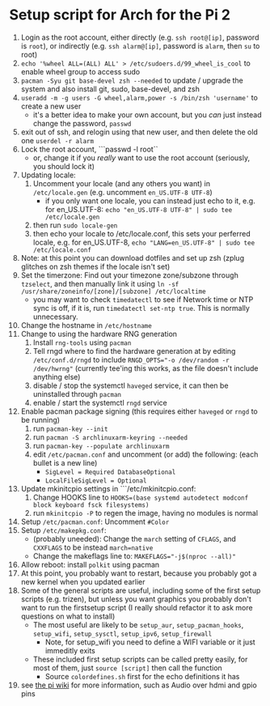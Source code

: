 # Setup script for Arch for the Pi 2

1) Login as the root account, either directly (e.g. ```ssh root@[ip]```, password is ```root```), or indirectly (e.g. ```ssh alarm@[ip]```, password is ```alarm```, then ```su``` to root)
1) ```echo '%wheel ALL=(ALL) ALL' > /etc/sudoers.d/99_wheel_is_cool``` to enable wheel group to access sudo
1) ```pacman -Syu git base-devel zsh --needed``` to update / upgrade the system and also install git, sudo, base-devel, and zsh
1) ```useradd -m -g users -G wheel,alarm,power -s /bin/zsh 'username'``` to create a new user
    * it's a better idea to make your own account, but you _can_ just instead change the password, ```passwd```
1) exit out of ssh, and relogin using that new user, and then delete the old one ```userdel -r alarm```
1) Lock the root account, ```passwd -l root``
    * or, change it if you _really_ want to use the root account (seriously, you should lock it)
1) Updating locale:
    1) Uncomment your locale (and any others you want) in ```/etc/locale.gen``` (e.g. uncomment ```en_US.UTF-8 UTF-8```)
        * if you only want one locale, you can instead just echo to it, e.g. for en_US.UTF-8: ```echo "en_US.UTF-8 UTF-8" | sudo tee /etc/locale.gen```
    1) then run ```sudo locale-gen```
    1) then echo your locale to /etc/locale.conf, this sets your perferred locale, e.g. for en_US.UTF-8, ```echo "LANG=en_US.UTF-8" | sudo tee /etc/locale.conf```
1) Note: at this point you can download dotfiles and set up zsh (zplug glitches on zsh themes if the locale isn't set)
1) Set the timerzone: Find out your timezone zone/subzone through ```tzselect```, and then manually link it using ```ln -sf /usr/share/zoneinfo/[zone]/[subzone] /etc/localtime```
    * you may want to check ```timedatectl``` to see if Network time or NTP sync is off, if it is, run ```timedatectl set-ntp true```.  This is normally unnecessary.
1) Change the hostname in ```/etc/hostname```
1) Change to using the hardware RNG generation
    1) Install ```rng-tools``` using ```pacman```
    1) Tell rngd where to find the hardware generation at by editing ```/etc/conf.d/rngd``` to include ```RNGD_OPTS="-o /dev/random -r /dev/hwrng"``` (currently tee'ing this works, as the file doesn't include anything else)
    1) disable / stop the systemctl ```haveged``` service, it can then be uninstalled through `pacman`
    1) enable / start the systemctl ```rngd``` service
1) Enable pacman package signing (this requires either `haveged` or `rngd` to be running)
   1) run `pacman-key --init`
   1) run `pacman -S archlinuxarm-keyring --needed`
   1) run `pacman-key --populate archlinuxarm`
   1) edit `/etc/pacman.conf` and uncomment (or add) the following: (each bullet is a new line)
      * `SigLevel = Required DatabaseOptional`
      * `LocalFileSigLevel = Optional`   
1) Update mkinitcpio settings in ```/etc/mkinitcpio.conf:
    1) Change HOOKS line to ```HOOKS=(base systemd autodetect modconf block keyboard fsck filesystems)```
    1) run ```mkinitcpio -P``` to regen the image, having no modules is normal
1) Setup ```/etc/pacman.conf```: Uncomment ```#Color```
1) Setup ```/etc/makepkg.conf```:
    * (probably uneeded): Change the ```march``` setting of ```CFLAGS```, and ```CXXFLAGS``` to be instead ```march=native```
    * Change the makeflags line to: ```MAKEFLAGS="-j$(nproc --all)"```
1) Allow reboot: install ```polkit``` using pacman
1) At this point, you probably want to restart, because you probably got a new kernel when you updated earlier
1) Some of the general scripts are useful, including some of the first setup scripts (e.g. trizen), but unless you want graphics you probably don't want to run the firstsetup script (I really should refactor it to ask more questions on what to install)
    * The most useful are likely to be ```setup_aur```, ```setup_pacman_hooks```, ```setup_wifi```, ```setup_sysctl```, ```setup_ipv6```, ```setup_firewall```
      * Note, for setup_wifi you need to define a WIFI variable or it just immeditly exits
    * These included first setup scripts can be called pretty easily, for most of them, just ```source [script]``` then call the function
      * Source ```colordefines.sh``` first for the echo definitions it has
1) see [the pi wiki](https://archlinuxarm.org/platforms/armv7/broadcom/raspberry-pi-2) for more information, such as Audio over hdmi and gpio pins
